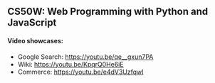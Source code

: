 ## CS50W: Web Programming with Python and JavaScript

#### Video showcases:
- Google Search: https://youtu.be/qe__gxun7PA
- Wiki: https://youtu.be/KpqrQ0He6iE
- Commerce: https://youtu.be/e4dV3UzfqwI